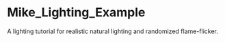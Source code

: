 # Mike_Lighting_Example
A lighting tutorial for realistic natural lighting and randomized flame-flicker.
